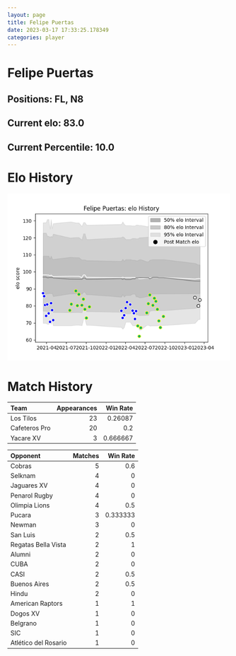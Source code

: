 ```yaml
---  
layout: page  
title: Felipe Puertas  
date: 2023-03-17 17:33:25.178349  
categories: player  
---
```

# Felipe Puertas

## Positions: FL, N8

## Current elo: 83.0

## Current Percentile: 10.0

# Elo History


![elo history](history_FelipePuertas.png)
# Match History


| Team          |   Appearances |   Win Rate |
|:--------------|--------------:|-----------:|
| Los Tilos     |            23 |   0.26087  |
| Cafeteros Pro |            20 |   0.2      |
| Yacare XV     |             3 |   0.666667 |

| Opponent             |   Matches |   Win Rate |
|:---------------------|----------:|-----------:|
| Cobras               |         5 |   0.6      |
| Selknam              |         4 |   0        |
| Jaguares XV          |         4 |   0        |
| Penarol Rugby        |         4 |   0        |
| Olimpia Lions        |         4 |   0.5      |
| Pucara               |         3 |   0.333333 |
| Newman               |         3 |   0        |
| San Luis             |         2 |   0.5      |
| Regatas Bella Vista  |         2 |   1        |
| Alumni               |         2 |   0        |
| CUBA                 |         2 |   0        |
| CASI                 |         2 |   0.5      |
| Buenos Aires         |         2 |   0.5      |
| Hindu                |         2 |   0        |
| American Raptors     |         1 |   1        |
| Dogos XV             |         1 |   0        |
| Belgrano             |         1 |   0        |
| SIC                  |         1 |   0        |
| Atlético del Rosario |         1 |   0        |